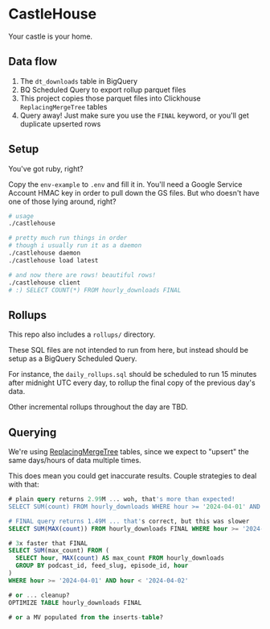 # CastleHouse

Your castle is your home.

## Data flow

1. The `dt_downloads` table in BigQuery
2. BQ Scheduled Query to export rollup parquet files
3. This project copies those parquet files into Clickhouse `ReplacingMergeTree` tables
4. Query away! Just make sure you use the `FINAL` keyword, or you'll get duplicate upserted rows

## Setup

You've got ruby, right?

Copy the `env-example` to `.env` and fill it in. You'll need a Google Service Account HMAC key
in order to pull down the GS files. But who doesn't have one of those lying around, right?

```sh
# usage
./castlehouse

# pretty much run things in order
# though i usually run it as a daemon
./castlehouse daemon
./castlehouse load latest

# and now there are rows! beautiful rows!
./castlehouse client
# :) SELECT COUNT(*) FROM hourly_downloads FINAL
```

## Rollups

This repo also includes a `rollups/` directory.

These SQL files are not intended to run from here, but instead should be setup as a
BigQuery Scheduled Query.

For instance, the `daily_rollups.sql` should be scheduled to run 15 minutes after midnight UTC
every day, to rollup the final copy of the previous day's data.

Other incremental rollups throughout the day are TBD.

## Querying

We're using [ReplacingMergeTree](https://clickhouse.com/docs/en/engines/table-engines/mergetree-family/replacingmergetree)
tables, since we expect to "upsert" the same days/hours of data multiple times.

This does mean you could get inaccurate results. Couple strategies to deal with that:

```sql
# plain query returns 2.99M ... woh, that's more than expected!
SELECT SUM(count) FROM hourly_downloads WHERE hour >= '2024-04-01' AND hour < '2024-04-02'

# FINAL query returns 1.49M ... that's correct, but this was slower
SELECT SUM(MAX(count)) FROM hourly_downloads FINAL WHERE hour >= '2024-04-01' AND hour < '2024-04-02'

# 3x faster that FINAL
SELECT SUM(max_count) FROM (
  SELECT hour, MAX(count) AS max_count FROM hourly_downloads
  GROUP BY podcast_id, feed_slug, episode_id, hour
)
WHERE hour >= '2024-04-01' AND hour < '2024-04-02'

# or ... cleanup?
OPTIMIZE TABLE hourly_downloads FINAL

# or a MV populated from the inserts-table?
```
